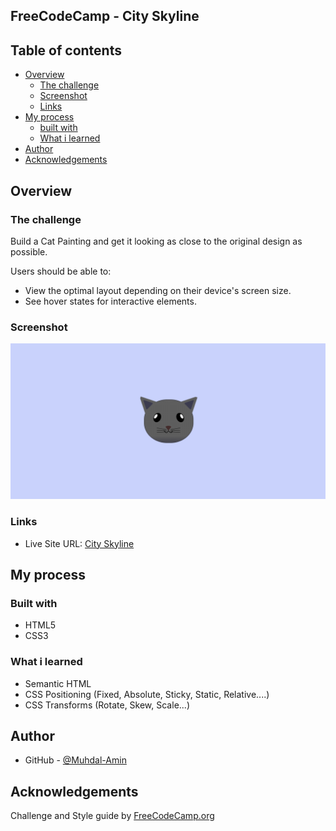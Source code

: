 ## FreeCodeCamp - City Skyline

## Table of contents

- [Overview](#overview)
  - [The challenge](#the-challenge)
  - [Screenshot](#screenshot)
  - [Links](#links)
- [My process](#my-process)
  - [built with](#built-with)
  - [What i learned](#what-i-learned)
- [Author](#author)
- [Acknowledgements](#acknowledgements)


## Overview

### The challenge

Build a Cat Painting and get it looking as close to the original design as possible.


Users should be able to:

- View the optimal layout depending on their device's screen size.
- See hover states for interactive elements.

### Screenshot

![Screenshot](./Cat-Painting.png)

### Links

- Live Site URL: [City Skyline](https://muhdal-amin.github.io/city_skyline/)

## My process

### Built with

- HTML5
- CSS3

### What i learned

- Semantic HTML
- CSS Positioning (Fixed, Absolute, Sticky, Static, Relative....)
- CSS Transforms (Rotate, Skew, Scale...)


## Author

- GitHub - [@Muhdal-Amin](https://github.com/Muhdal-Amin)


## Acknowledgements

Challenge and Style guide by [FreeCodeCamp.org](https://www.freecodecamp.org/)